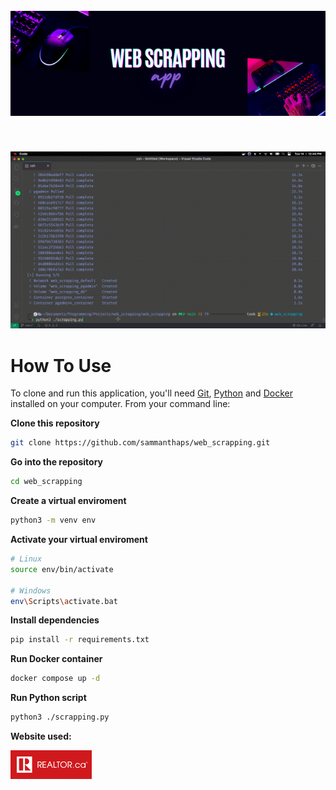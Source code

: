 <h1 align="center">
  <br />
  <a href="https://www.canva.com/design/play?category=tACFapY0WQc&referrer=banners-landing-page">
    <img
      src="./images/banner.png"
      alt=""
      width="1000"
  /></a>
</h1>

<p align="center">
  <a href="https://www.python.org/">
    <img
      src="https://forthebadge.com/images/badges/made-with-python.svg"
      alt=""
    />
  </a>
</p>

![demo](./images/demo.gif)

# How To Use

To clone and run this application, you'll need [Git](https://git-scm.com/downloads), [Python](https://www.python.org/) and [Docker](https://docs.docker.com/get-started/08_using_compose/) installed on your computer. From your command line:

**Clone this repository**

```bash
git clone https://github.com/sammanthaps/web_scrapping.git
```

**Go into the repository**

```bash
cd web_scrapping
```

**Create a virtual enviroment**

```bash
python3 -m venv env
```

**Activate your virtual enviroment**

```bash
# Linux
source env/bin/activate

# Windows
env\Scripts\activate.bat
```

**Install dependencies**

```bash
pip install -r requirements.txt
```

**Run Docker container**

```bash
docker compose up -d
```

**Run Python script**

```bash
python3 ./scrapping.py
```

**Website used:**

<p align="left">
  <a href="https://www.realtor.ca/">
    <img
      src="./images/realtorca.svg"
      alt=""
      width="130"
    />
  </a>
</p>
